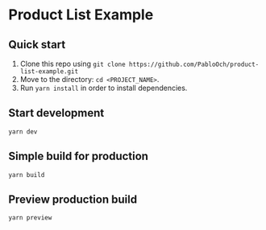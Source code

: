 # Product List Example

## Quick start

1.  Clone this repo using `git clone https://github.com/PabloOch/product-list-example.git`
2.  Move to the directory: `cd <PROJECT_NAME>`.<br />
3.  Run `yarn install` in order to install dependencies.<br />

## Start development

```
yarn dev
```

## Simple build for production

```
yarn build
```

## Preview production build

```
yarn preview
```
